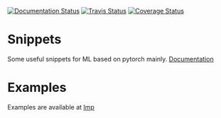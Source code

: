 [![Documentation Status](https://readthedocs.org/projects/snippets-lizytalk/badge/?version=latest)](https://snippets-lizytalk.readthedocs.io/en/latest/?badge=latest)
[![Travis Status](https://travis-ci.org/lizeyan/snippets.svg?branch=master)](https://travis-ci.org/lizeyan/snippets.svg?branch=master)
[![Coverage Status](https://coveralls.io/repos/github/lizeyan/snippets/badge.svg?branch=master)](https://coveralls.io/github/lizeyan/snippets?branch=master)

# Snippets

Some useful snippets for ML based on pytorch mainly.
[Documentation](https://snippets-lizytalk.readthedocs.io/en)


# Examples
Examples are available at [Imp](https://github.com/lizeyan/Imp)